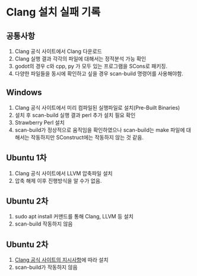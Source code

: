 # Clang 설치 실패 기록

## 공통사항
 1. Clang 공식 사이트에서 Clang 다운로드
 2. Clang 실행 결과 각각의 파일에 대해서는 정적분석 가능 확인
 3. godot의 경우 c와 cpp, py 가 모두 있는 프로그램을 SCons로 패키징.
 4. 다양한 파일들을 동시에 확인하고 싶을 경우 scan-build 명령어를 사용해야함.

## Windows
 1. Clang 공식 사이트에서 미리 컴파일된 실행파일로 설치(Pre-Built Binaries)
 2. 설치 후 scan-build 실행 결과 perl 추가 설치 필요 확인
 3. Strawberry Perl 설치
 4. scan-build가 정상적으로 움직임을 확인하였으나 scan-build는 make 파일에 대해서는 작동하지만 SConstruct에는 작동하지 않는 것 같음.

## Ubuntu 1차
 1. Clang 공식 사이트에서 LLVM 압축파일 설치
 2. 압축 해제 이후 진행방식을 알 수가 없음.

## Ubuntu 2차
 1. sudo apt install 커맨드를 통해 Clang, LLVM 등 설치
 2. scan-build 작동하지 않음

## Ubuntu 2차
 1. [Clang 공식 사이트의 지시사항](http://clang.llvm.org/get_started.html)에 따라 설치
 2. scan-build가 작동하지 않음
